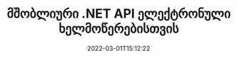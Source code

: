 ---
############################# Static ############################
layout: "product"
date: 2022-03-01T15:12:22
draft: false
#operation: 
#signaturetype: 
#fileformat: 
#productName: Java
lang: ka
#productCode: java
#otherformats: 
#breadcrumb: Put  signature on  for Java
product: "Signature"
product_tag: "signature"
platform: ".NET"
platform_tag: "net"

############################# Head ############################
head_title: ".NET Digital Signature API - ელექტრონული ხელმოწერა PDF Word Excel სურათები"
head_description: "C# .NET ციფრული ხელმოწერის API, eSignature ბიბლიოთეკა PDF, Word, Excel ცხრილების, PowerPoint-ის, სურათების და გრაფიკული დოკუმენტის ფორმატების ელექტრონული ხელმოწერისთვის."

############################# Header ############################
title: "მშობლიური .NET API ელექტრონული ხელმოწერებისთვის"
description: "დაამატეთ ციფრული ხელმოწერები დოკუმენტის ფორმატებში და დანერგეთ ელექტრონული ხელმოწერის პოპულარული ტიპები (ტექსტი, სურათი, QR-კოდი, შტრიხკოდი, შტამპი და მეტამონაცემები) .NET აპლიკაციებში."
button:
    enable: true

############################# SubMenu ############################
submenu:
    enable: true
    
    left:
        img_alt: "GroupDocs.Signature for .NET"
        image: "https://www.groupdocs.cloud/templates/groupdocs/images/product-logos/groupdocs-signature-net.png"
        product: "GroupDocs.Signature"
        platform: ".NET"

    middle:
        button:
            # button loop
            - link: "#overview"
              text: "მიმოხილვა"

            # button loop
            - link: "#features"
              text: "მახასიათებლები"

            # button loop
            - link: "#support"
              text: "მხარდაჭერა"

            # button loop
            - link: "https://products.groupdocs.app/signature"
              text: "ცოცხალი დემო"

            # button loop
            - link: "https://purchase.groupdocs.com/pricing/signature/net"
              text: "ფასი"

    right:
        link_download: "https://downloads.groupdocs.com/signature"
        link_learn: "https://docs.groupdocs.com/signature/net/"
        link_buy: "https://purchase.groupdocs.com"

############################# Overview ############################
overview:
    enable: true
    content: |
      გამოიყენეთ GroupDocs.Signature .NET API-სთვის აპლიკაციების შესაქმნელად C#, ASP.NET და .NET-ზე დაფუძნებული სხვა ტექნოლოგიებში, რომლებიც საშუალებას გაძლევთ ხელი მოაწეროთ ციფრულ ბიზნეს დოკუმენტებს, როგორიცაა PDF, Microsoft Word, Excel ცხრილები, PowerPoint პრეზენტაციები, სურათები, OpenDocument და სხვა ინდუსტრიის სტანდარტული ფაილის ფორმატები დამატებითი პროგრამული უზრუნველყოფის ინსტალაციის გარეშე. ეს ელექტრონული ხელმოწერის ბიბლიოთეკა მარტივია სამუშაოდ და .NET დეველოპერებს შეუძლიათ ადვილად დაამატონ ციფრული ხელმოწერის მოწინავე ფუნქციები თავიანთ აპლიკაციებში, რაც მომხმარებლებს აძლევს უფლებას უსაფრთხოდ მოაწერონ ხელი, მოიძიონ და დაადასტურონ ელექტრონული ხელმოწერები პოპულარული დოკუმენტის ფორმატებიდან. იგი მხარს უჭერს ხელმოწერის სხვადასხვა ტიპების განხორციელებას, როგორიცაა ტექსტი, სურათი, შტრიხკოდი, QR-კოდი, ფორმის ველი, შტამპი და მეტამონაცემები.  

      დოკუმენტის ხელმოწერის API გაძლევთ უფლებას მარტივი და გაფართოებული ძიების ვარიანტებით, რათა სწრაფად იპოვოთ საჭირო ხელმოწერები დოკუმენტზე. ხელმოწერის სტილის გამოყენების, გარეგნობის მართვისა და ხელმოწერის თვისებების მორგება, როგორიცაა ზომები, ჩრდილი, გასწორება და სხვა, ასევე შესაძლებელია ამ ფუნქციებით მდიდარი დოკუმენტის ხელმოწერის API-ით.  

      GroupDocs.Signature .NET-ისთვის შეიძლება გამოყენებულ იქნას განვითარების ნებისმიერ გარემოში, რომელიც მხარს უჭერს .NET პლატფორმას. ის თავსებადია .NET-ზე დაფუძნებულ ყველა ენასთან და მხარს უჭერს პოპულარულ ოპერაციულ სისტემებს (Windows, Linux, MacOS), სადაც შეიძლება დაინსტალირდეს Mono ან .NET Frameworks (მათ შორის .NET Core).
    tabs:
      enable: true
      
      ## TAB ONE ##
      tab_one:
        description: |
          ქვემოთ მოცემულია GroupDocs.Signature-ის მიმოხილვა .NET-ისთვის:
      
        left:
          enable: true
          icon: "fab fa-html5"
          title: "ხელმოწერის ტიპები"
          content: |
            * ტექსტის ხელმოწერა
            * გამოსახულების ხელმოწერა
            * ციფრული ხელმოწერები
            * QR-კოდის ხელმოწერა
            * შტრიხკოდის ხელმოწერა
            * ბეჭედი ხელმოწერა
            * მეტამონაცემების ხელმოწერა
      
      ## TAB TWO ##
      tab_two:
        description: |
          GroupDocs.Signature .NET-ისთვის მხარს უჭერს ყველა პოპულარული [დოკუმენტის ფაილის ფორმატის] ნახვას (https://docs.groupdocs.com/signature/net/supported-document-formats/). კოდის მხოლოდ რამდენიმე ხაზით დაამატეთ PDF ხელმოწერა, Microsoft Office Word, Excel ელცხრილი, სურათი, HTML, Outlook ელფოსტა, OneNote, პროექტი და გრაფიკული ნახვის შესაძლებლობები თქვენს .NET აპლიკაციებში.

        left:
          enable: true
          table:
            # table loop
            - title: "Microsoft Office"
              content: |
                * **Word:** DOC, DOCX, DOCM, DOT, DOTX, DOTM, RTF, TXT
                * **Excel:** XLS, XLSX, XLSM, XLSB, XLTM, XLT, XLTM, XLTX, XLAM, SXC, SpreadsheetML
                * **PowerPoint:** PPT, PPTX, PPS, PPSX, PPSM, POT, POTM, POTX, PPTM

        right:
          enable: true
          table:
            # table loop
            - title: "Images & Other Formats"
              content: |
                * **სურათები**: JPG, BMP, PNG, TIFF, GIF, DCM, WEBP
                * **OpenDocument**: ODT, OTT, OTS, ODS, ODP, OTP, ODG
                * **Jpeg2000**: JP2, JPF, JPX, J2K, J2C, JPM
                * **მეტაფაილები**: EMF, WMF, CMX
                * **პორტატული**: PDF
                * **მასშტაბირებადი ვექტორული გრაფიკა**: CDR, SVG
                * **Adobe Photoshop**: PSD
                * **სხვები**: DJVU

      ## TAB THREE ##
      tab_three:
        description: |
          GroupDocs.Signature .NET-ისთვის მხარს უჭერს შემდეგ ოპერაციულ სისტემებს, Frameworks და პაკეტის მენეჯერებს:
        
        left:
          enable: true
          table:
            # table loop
            - icon: "fab fa-windows"
              title: "Ოპერატიული სისტემა"
              content: |
                * Windows Desktop
                * Windows Server
                * Windows Azure
                * Linux
                * MacOS

            # table loop
            - icon: "fas fa-code"
              title: "მხარდაჭერილი ჩარჩოები"
              content: |
                * .NET Framework 2.0 or higher
                * Mono Framework 1.2 or higher
                * .NET Standard 2.0
                * .NET Core 2.0
                * .NET Core 2.1

        right:
          enable: true
          table:
            # table loop
            - icon: "fas fa-box"
              title: "პაკეტის მენეჯერი"
              content: |
                * NuGet

            # table loop
            - icon: "fas fa-tools"
              title: "განვითარების გარემო"
              content: |
                * Microsoft Visual Studio
                * Xamarin.Android
                * Xamarin.IOS
                * Xamarin.Mac
                * MonoDevelop

############################# Features ############################
features:
    enable: true
    title: "GroupDocs.Signature .NET ფუნქციებისთვის"

    feature:
      # feature loop
      - icon: "fas fa-copy"
        content: "ელექტრონული ხელმოწერების შექმნა, ძიება, განახლება, დამალვა, გადამოწმება და წაშლა მხარდაჭერილი დოკუმენტის ფორმატებიდან"

      # feature loop
      - icon: "fas fa-eye"
        content: "მიუთითეთ XML Advanced Electronic Signatures (XAdES) Excel ცხრილებისთვის"

      # feature loop
      - icon: "fas fa-bolt"
        content: "ამოიღეთ სურათის შინაარსი QR-კოდით, შტრიხკოდისა და გამოსახულების ხელმოწერებით ხელმოწერილი დოკუმენტებიდან"
      
      # feature loop
      - icon: "fas fa-file-powerpoint"
        content: "დააყენეთ სიმაღლე, სიგანე, მინდვრები და გასწორება ტექსტის ან გამოსახულების ხელმოწერისთვის და კონკრეტულ გვერდზე განსათავსებლად"

      # feature loop
      - icon: "fas fa-code"
        content: "მოძებნეთ, გადაამოწმეთ და ციფრულად მოაწერეთ ხელი PowerPoint-ის პრეზენტაციის დოკუმენტებს"

      # feature loop
      - icon: "fas fa-cloud"
        content: "ხელი მოაწერე ტექსტის დამუშავების დოკუმენტის ფორმატებს მშობლიური ტექსტის წყლის ნიშნებით"

      # feature loop
      - icon: "fas fa-remove-format"
        content: "მხარს უჭერს მომრგვალებულ კუთხეებს მართკუთხა შტამპის ხელმოწერის ტიპებისთვის"

      # feature loop
      - icon: "fas fa-comment-slash"
        content: "გამოიყენეთ ტექსტის ან გამოსახულების ხელმოწერა კონკრეტულ Excel ფურცელზე ან დააყენეთ eSignature ყველა ფურცელზე"

      # feature loop
      - icon: "fas fa-location-arrow"
        content: "მიუთითეთ მწკრივისა და სვეტის კონკრეტული ნომერი Excel ფურცელში ტექსტის ან გამოსახულების ხელმოწერის განსათავსებლად"

      # feature loop
      - icon: "fas fa-border-all"
        content: "გამოიყენეთ ჩრდილი ტექსტის ხელმოწერაზე Microsoft PowerPoint-ში და დააყენეთ მისი ფერი, კუთხე და გამჭვირვალობა"

      # feature loop
      - icon: "fas fa-wrench"
        content: "ტექსტის ხელმოწერის საზღვრების სტილების და შრიფტის პარამეტრების კონფიგურაცია Excel ფურცლებისთვის"

      # feature loop
      - icon: "fas fa-columns"
        content: "დააყენეთ სურათის ხელმოწერის ტიპი, მაგ. მრგვალი ან კვადრატული და მინდვრების კონფიგურაცია, შრიფტის ფერი, როტაცია"

      # feature loop
      - icon: "fas fa-file-word"
        content: "გამოიყენეთ ციფრული სერთიფიკატები დოკუმენტებზე, ცხრილებსა და PDF ფაილებზე ხელმოწერის ხაზით"

      # feature loop
      - icon: "fas fa-envelope"
        content: "შეასრულეთ ფერის პარამეტრები, გამოიყენეთ გამჭვირვალობა და როტაცია ტექსტის ხელმოწერაზე"

      # feature loop
      - icon: "fas fa-print"
        content: "სიკაშკაშის და ნაცრისფერი ფერის პარამეტრების დაყენება და გამოსახულების ხელმოწერის შეწევის დაყენება სურათზე"

      # feature loop
      - icon: "fas fa-file-archive"
        content: "მორგებული ობიექტების ჩასმა, სერიული, ასევე დაშიფვრა და გაშიფვრა მეტამონაცემების ხელმოწერის მნიშვნელობები PDF დოკუმენტის"

      # feature loop
      - icon: "fas fa-lock"
        content: "PDF დოკუმენტებიდან ციფრული ხელმოწერების გარეგნობის დამალვა, წაშლა ან მორგება"

      # feature loop
      - icon: "fas fa-file-code"
        content: "მოაწერეთ PDF დოკუმენტებს ციფრული ფორმის ველით და ტექსტის ხელმოწერით, როგორც გამოსახულების, ანოტაციის, სტიკერის ან წყლის ნიშნის სახით"
      
      # feature loop
      - icon: "fas fa-fill-drip"
        content: "განათავსეთ ტექსტური ხელმოწერა MS Word და PDF დოკუმენტების ფორმის ველებში"

      # feature loop
      - icon: "fas fa-file-excel"
        content: "მიუთითეთ დოკუმენტების თვითნებური გვერდები ხელმოწერის დასამუშავებლად ან eSignature გაფართოებული ვერიფიკაციისთვის Word ფაილებისთვის"

      # feature loop
      - icon: "fas fa-heading"
        content: "ხელმოწერილი სურათის ფაილის შენახვა სხვადასხვა ფორმატში და ხელმოწერილი ელცხრილის ექსპორტი გამოსახულების ან მრავალგვერდიანი TIFF სახით"

      # feature loop
      - icon: "fas fa-project-diagram"
        content: "ხელმოწერილი ფაილებისთვის პაროლის მინიჭება, შეცვლა და წაშლა და პაროლით დაცულ ფაილებზე ელექტრონული ხელმოწერის გამოყენება"

      # feature loop
      - icon: "fas fa-cube"
        content: "eSign სამუშაო ფურცლები, PowerPoint სლაიდები, Word დოკუმენტები და სურათები მორგებული ობიექტებით მეტამონაცემებში"

      # feature loop
      - icon: "fab fa-uncharted"
        content: "ხელმოწერის ფუნჯის სტილის დაყენება, როგორც მყარი, ტექსტურა, ხაზოვანი გრადიენტი და რადიალური გრადიენტი"

      # feature loop
      - icon: "fab fa-uncharted"
        content: "მოაწერეთ დოკუმენტები მორგებული დაშიფრული QR-კოდის ტექსტით ან მონაცემებით"

      # feature loop
      - icon: "fab fa-uncharted"
        content: "მოძებნეთ და მოაწერეთ ფაილები DjVu ფორმატით, როგორც გამოსახულების დოკუმენტი"

      # feature loop
      - icon: "fab fa-uncharted"
        content: "ამოიღეთ დოკუმენტის ინფორმაცია, მაგ., გვერდების რაოდენობა, ფაილის URL-ის მეშვეობით"

      # feature loop
      - icon: "fab fa-uncharted"
        content: "მოძებნეთ, მოაწერეთ ხელი და გადაამოწმეთ CorelDraw ფაილები გამოსახულების დოკუმენტებად"

      # feature loop
      - icon: "fab fa-uncharted"
        content: "შეინახეთ დამუშავებული ან წაშლილი ხელმოწერების ინფორმაცია, რომელიც ინახება მეტამონაცემებში"

      # feature loop
      - icon: "fab fa-uncharted"
        content: "დაამატეთ მორგებული მონაცემთა ობიექტი, VCard ან ელ.ფოსტის ობიექტი QR-კოდში და დაადასტურეთ დაშიფრული QR-კოდი PDF ფაილებში"

    more_feature:
      # more_feature_loop
      - title: "მარტივად დაამატეთ ციფრული ხელმოწერები"
        content: |
          GroupDocs.Signature .NET API-სთვის საშუალებას გაძლევთ დაამატოთ სხვადასხვა ტიპის ხელმოწერები მხარდაჭერილ ფორმატებში. ხელმოწერის ტიპები, როგორიცაა ტექსტი, გამოსახულება, ციფრული, ბეჭედი, QR-კოდი, შტრიხკოდი და მეტამონაცემების გამოყენება შესაძლებელია GroupDocs.Signature-ის გამოყენებით.NET-ისთვის. კოდის შემდეგი მაგალითი გვიჩვენებს, თუ როგორ გამოიყენოთ ტექსტური ხელმოწერა PDF დოკუმენტზე:

          ```cs
          using (Signature signature = new Signature("D:\\sample.pdf"))
          {
          TextSignOptions options = new TextSignOptions("John Smith")
          {
          // ტექსტის ფერის დაყენება
          ForeColor = Color.Red
          };
          // ხელი მოაწერე დოკუმენტს ფაილში
          signature.Sign("D:\\signed.pdf", options);
          }
          ```

      # more_feature_loop
      - title: "მხარდაჭერილი შტრიხკოდის ხელმოწერის ტიპები"
        content: |
          ჩვენი ხელმოწერის მანიპულირების API გთავაზობთ შტრიხკოდის ხელმოწერების გამოყენების ფუნქციას მხარდაჭერილ დოკუმენტის ფორმატებზე. GroupDocs.Signature .NET-ისთვის მხარს უჭერს სხვადასხვა ტიპის შტრიხკოდებს, როგორიცაა Code128, Code39Extended, Code39Standard, EAN14, EAN8, ITF14, UPCA და UPCE. სტატიკური ობიექტი სახელად „AllTypes“ ასევე მოწოდებულია ყველა რეგისტრირებული შტრიხკოდის ტიპის მხარდასაჭერად.

      # more_feature_loop
      - title: "მოძებნეთ ხელმოწერები და სერთიფიკატები"
        content: |
          GroupDocs.Signature .NET API-სთვის, გაძლევთ საშუალებას მოძებნოთ ციფრული სერთიფიკატები Word დოკუმენტებიდან, Excel-ის ცხრილებიდან და PDF ფაილებიდან. თქვენ ასევე შეგიძლიათ მიიღოთ სისტემაში რეგისტრირებული ყველა ციფრული სერთიფიკატი. მეტამონაცემების ხელმოწერების მოძიება ასევე შესაძლებელია Word დოკუმენტებში, Excel-ის ცხრილებში, სურათებსა და PDF ფაილებში GroupDocs.Signature-ის გამოყენებით .NET API-სთვის.  

          GroupDocs.Signature-ის საშუალებით .NET API-სთვის შეგიძლიათ მოძებნოთ QR-კოდისა და შტრიხკოდის ხელმოწერები ნებისმიერ დოკუმენტში, პრეზენტაციაში, ცხრილებში, სურათში, ასევე PDF ფაილში და მიიღოთ ძიების პროგრესი. თქვენ ასევე შეგიძლიათ მოძებნოთ მორგებული მონაცემთა ობიექტი QR-Code Signature-ით ხელმოწერილი დოკუმენტებიდან.

      # more_feature_loop
      - title: "გაფართოებული ძებნის პარამეტრები შტრიხკოდისთვის"
        content: |
          თქვენ შეგიძლიათ მოძებნოთ და იპოვოთ თქვენი საჭირო შტრიხკოდი GroupDocs.Signature for.NET API-ის მეშვეობით ძალიან მარტივად, რადგან ჩვენი ხელმოწერის API გთავაზობთ ძიების გაფართოებულ ვარიანტებს. ეს საშუალებას გაძლევთ მოძებნოთ შტრიხკოდი კონკრეტულ გვერდზე, მოძებნოთ დოკუმენტში, მიუთითოთ სხვადასხვა გვერდები საძიებლად (პირველი, ბოლო, ლუწი, კენტი), მოძებნოთ კოდირების კონკრეტული ტიპის შტრიხკოდი, მოძებნოთ შტრიხკოდი კონკრეტული ტექსტის სტრიქონზე დაყრდნობით ან მოძებნოთ შტრიხკოდი. სტრიქონის საფუძველზე "შეიცავს" ოფციას.

############################# Support ############################
support:
    enable: true

############################# Solutions ############################
solutions:
    enable: true
    title: "GroupDocs.Signature გთავაზობთ დოკუმენტების სანახავ API-ებს განვითარების სხვა პოპულარულ გარემოში"

    solution:
        # solution loop
        - img_alt: "GroupDocs.Signature for Java"
          image: "https://www.groupdocs.cloud/templates/groupdocs/images/product-logos/groupdocs-signature-java.png"
          product: "GroupDocs.Signature"
          platform: "Java"
          link: "/signature/java/"

############################# Back to top ###############################
back_to_top:
  enable: true
---